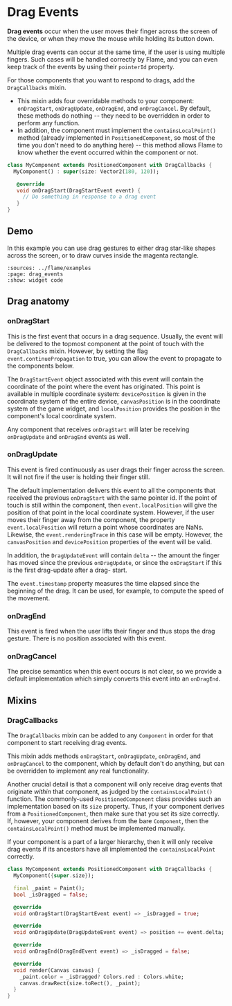 # Drag Events

**Drag events** occur when the user moves their finger across the screen of the device, or when they
move the mouse while holding its button down.

Multiple drag events can occur at the same time, if the user is using multiple fingers. Such cases
will be handled correctly by Flame, and you can even keep track of the events by using their
`pointerId` property.

For those components that you want to respond to drags, add the `DragCallbacks` mixin.

- This mixin adds four overridable methods to your component: `onDragStart`, `onDragUpdate`,
  `onDragEnd`, and `onDragCancel`. By default, these methods do nothing -- they need to be
  overridden in order to perform any function.
- In addition, the component must implement the `containsLocalPoint()` method (already implemented
  in `PositionedComponent`, so most of the time you don't need to do anything here) -- this method
  allows Flame to know whether the event occurred within the component or not.

```dart
class MyComponent extends PositionedComponent with DragCallbacks {
  MyComponent() : super(size: Vector2(180, 120));

   @override
   void onDragStart(DragStartEvent event) {
     // Do something in response to a drag event
   }
}
```


## Demo

In this example you can use drag gestures to either drag star-like shapes across the screen, or to
draw curves inside the magenta rectangle.

```{flutter-app}
:sources: ../flame/examples
:page: drag_events
:show: widget code
```


## Drag anatomy


### onDragStart

This is the first event that occurs in a drag sequence. Usually, the event will be delivered to the
topmost component at the point of touch with the `DragCallbacks` mixin. However, by setting the flag
`event.continuePropagation` to true, you can allow the event to propagate to the components below.

The `DragStartEvent` object associated with this event will contain the coordinate of the point
where the event has originated. This point is available in multiple coordinate system:
`devicePosition` is given in the coordinate system of the entire device, `canvasPosition` is in the
coordinate system of the game widget, and `localPosition` provides the position in the component's
local coordinate system.

Any component that receives `onDragStart` will later be receiving `onDragUpdate` and `onDragEnd`
events as well.


### onDragUpdate

This event is fired continuously as user drags their finger across the screen. It will not fire if
the user is holding their finger still.

The default implementation delivers this event to all the components that received the previous
`onDragStart` with the same pointer id. If the point of touch is still within the component, then
`event.localPosition` will give the position of that point in the local coordinate system. However,
if the user moves their finger away from the component, the property `event.localPosition` will
return a point whose coordinates are NaNs. Likewise, the `event.renderingTrace` in this case will be
empty. However, the `canvasPosition` and `devicePosition` properties of the event will be valid.

In addition, the `DragUpdateEvent` will contain `delta` -- the amount the finger has moved since the
previous `onDragUpdate`, or since the `onDragStart` if this is the first drag-update after a drag-
start.

The `event.timestamp` property measures the time elapsed since the beginning of the drag. It can be
used, for example, to compute the speed of the movement.


### onDragEnd

This event is fired when the user lifts their finger and thus stops the drag gesture. There is no
position associated with this event.


### onDragCancel

The precise semantics when this event occurs is not clear, so we provide a default implementation
which simply converts this event into an `onDragEnd`.


## Mixins


### DragCallbacks

The `DragCallbacks` mixin can be added to any `Component` in order for that component to start
receiving drag events.

This mixin adds methods `onDragStart`, `onDragUpdate`, `onDragEnd`, and `onDragCancel` to the
component, which by default don't do anything, but can be overridden to implement any real
functionality.

Another crucial detail is that a component will only receive drag events that originate *within*
that component, as judged by the `containsLocalPoint()` function. The commonly-used
`PositionedComponent` class provides such an implementation based on its `size` property. Thus, if
your component derives from a `PositionedComponent`, then make sure that you set its size correctly.
If, however, your component derives from the bare `Component`, then the `containsLocalPoint()`
method must be implemented manually.

If your component is a part of a larger hierarchy, then it will only receive drag events if its
ancestors have all implemented the `containsLocalPoint` correctly.

```dart
class MyComponent extends PositionedComponent with DragCallbacks {
  MyComponent({super.size});

  final _paint = Paint();
  bool _isDragged = false;

  @override
  void onDragStart(DragStartEvent event) => _isDragged = true;

  @override
  void onDragUpdate(DragUpdateEvent event) => position += event.delta;

  @override
  void onDragEnd(DragEndEvent event) => _isDragged = false;

  @override
  void render(Canvas canvas) {
    _paint.color = _isDragged? Colors.red : Colors.white;
    canvas.drawRect(size.toRect(), _paint);
  }
}
```
